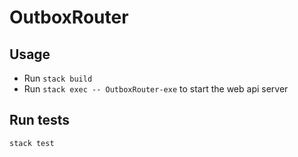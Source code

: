 # OutboxRouter

## Usage  

* Run `stack build`
* Run `stack exec -- OutboxRouter-exe` to start the web api server

## Run tests

`stack test`
